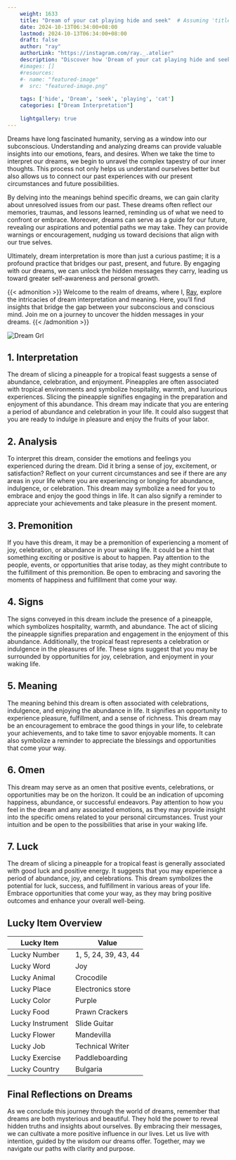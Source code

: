```yaml
---
    weight: 1633
    title: "Dream of your cat playing hide and seek"  # Assuming 'title' column exists
    date: 2024-10-13T06:34:00+08:00
    lastmod: 2024-10-13T06:34:00+08:00
    draft: false
    author: "ray"
    authorLink: "https://instagram.com/ray._.atelier"
    description: "Discover how 'Dream of your cat playing hide and seek' can interpret your future and uncover its significant meanings in your life."
    #images: []
    #resources:
    #- name: "featured-image"
    #  src: "featured-image.png"
    
    tags: ['hide', 'Dream', 'seek', 'playing', 'cat']
    categories: ["Dream Interpretation"]
    
    lightgallery: true
---
```

    
Dreams have long fascinated humanity, serving as a window into our subconscious. Understanding and analyzing dreams can provide valuable insights into our emotions, fears, and desires. When we take the time to interpret our dreams, we begin to unravel the complex tapestry of our inner thoughts. This process not only helps us understand ourselves better but also allows us to connect our past experiences with our present circumstances and future possibilities.

By delving into the meanings behind specific dreams, we can gain clarity about unresolved issues from our past. These dreams often reflect our memories, traumas, and lessons learned, reminding us of what we need to confront or embrace. Moreover, dreams can serve as a guide for our future, revealing our aspirations and potential paths we may take. They can provide warnings or encouragement, nudging us toward decisions that align with our true selves.

Ultimately, dream interpretation is more than just a curious pastime; it is a profound practice that bridges our past, present, and future. By engaging with our dreams, we can unlock the hidden messages they carry, leading us toward greater self-awareness and personal growth.

{{< admonition >}}
Welcome to the realm of dreams, where I, [Ray](https://instagram.com/ray._.atelier), explore the intricacies of dream interpretation and meaning. Here, you’ll find insights that bridge the gap between your subconscious and conscious mind. Join me on a journey to uncover the hidden messages in your dreams.
{{< /admonition >}}

![Dream Grl](https://cdn.pixabay.com/photo/2017/11/02/03/35/gothic-2910057_1280.jpg "Dream Grl")

## 1. Interpretation
 The dream of slicing a pineapple for a tropical feast suggests a sense of abundance, celebration, and enjoyment. Pineapples are often associated with tropical environments and symbolize hospitality, warmth, and luxurious experiences. Slicing the pineapple signifies engaging in the preparation and enjoyment of this abundance. This dream may indicate that you are entering a period of abundance and celebration in your life. It could also suggest that you are ready to indulge in pleasure and enjoy the fruits of your labor.

## 2. Analysis
 To interpret this dream, consider the emotions and feelings you experienced during the dream. Did it bring a sense of joy, excitement, or satisfaction? Reflect on your current circumstances and see if there are any areas in your life where you are experiencing or longing for abundance, indulgence, or celebration. This dream may symbolize a need for you to embrace and enjoy the good things in life. It can also signify a reminder to appreciate your achievements and take pleasure in the present moment.

## 3. Premonition
 If you have this dream, it may be a premonition of experiencing a moment of joy, celebration, or abundance in your waking life. It could be a hint that something exciting or positive is about to happen. Pay attention to the people, events, or opportunities that arise today, as they might contribute to the fulfillment of this premonition. Be open to embracing and savoring the moments of happiness and fulfillment that come your way.

## 4. Signs
 The signs conveyed in this dream include the presence of a pineapple, which symbolizes hospitality, warmth, and abundance. The act of slicing the pineapple signifies preparation and engagement in the enjoyment of this abundance. Additionally, the tropical feast represents a celebration or indulgence in the pleasures of life. These signs suggest that you may be surrounded by opportunities for joy, celebration, and enjoyment in your waking life.

## 5. Meaning
 The meaning behind this dream is often associated with celebrations, indulgence, and enjoying the abundance in life. It signifies an opportunity to experience pleasure, fulfillment, and a sense of richness. This dream may be an encouragement to embrace the good things in your life, to celebrate your achievements, and to take time to savor enjoyable moments. It can also symbolize a reminder to appreciate the blessings and opportunities that come your way.

## 6. Omen
 This dream may serve as an omen that positive events, celebrations, or opportunities may be on the horizon. It could be an indication of upcoming happiness, abundance, or successful endeavors. Pay attention to how you feel in the dream and any associated emotions, as they may provide insight into the specific omens related to your personal circumstances. Trust your intuition and be open to the possibilities that arise in your waking life.

## 7. Luck
 The dream of slicing a pineapple for a tropical feast is generally associated with good luck and positive energy. It suggests that you may experience a period of abundance, joy, and celebrations. This dream symbolizes the potential for luck, success, and fulfillment in various areas of your life. Embrace opportunities that come your way, as they may bring positive outcomes and enhance your overall well-being.

## Lucky Item Overview
| Lucky Item          | Value              |
|---------------|--------------------|
| Lucky Number        | 1, 5, 24, 39, 43, 44  |
| Lucky Word          | Joy |
| Lucky Animal        | Crocodile |
| Lucky Place         | Electronics store     |
| Lucky Color         | Purple     |
| Lucky Food          | Prawn Crackers      |
| Lucky Instrument    | Slide Guitar |
| Lucky Flower        | Mandevilla    |
| Lucky Job           | Technical Writer       |
| Lucky Exercise      | Paddleboarding  |
| Lucky Country       | Bulgaria    |


##  Final Reflections on Dreams

As we conclude this journey through the world of dreams, remember that dreams are both mysterious and beautiful. They hold the power to reveal hidden truths and insights about ourselves. By embracing their messages, we can cultivate a more positive influence in our lives. Let us live with intention, guided by the wisdom our dreams offer. Together, may we navigate our paths with clarity and purpose.
